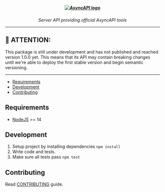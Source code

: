 <h5 align="center">
  <br>
  <a href="https://www.asyncapi.org"><img src="https://user-images.githubusercontent.com/60163079/157887904-c6328b3b-1423-4fd1-85ff-8d2bafe408d8.png" alt="AsyncAPI logo"></a>
  <br>
  <!-- <em><b>Server API</b></em> -->
</h5>
<p align="center">
  <em>Server API providing official AsyncAPI tools</em>
</p>

---

## :loudspeaker: ATTENTION:

This package is still under development and has not published and reached version 1.0.0 yet. This means that its API may contain breaking changes until we're able to deploy the first stable version and begin semantic versioning.

---

<!-- toc is generated with GitHub Actions do not remove toc markers -->

<!-- toc -->

- [Requirements](#requirements)
- [Development](#development)
- [Contributing](#contributing)

<!-- tocstop -->

## Requirements

- [NodeJS](https://nodejs.org/en/) >= 14

## Development

1. Setup project by installing dependencies `npm install`
2. Write code and tests.
3. Make sure all tests pass `npm test`

## Contributing

Read [CONTRIBUTING](https://github.com/asyncapi/.github/blob/master/CONTRIBUTING.md) guide.
